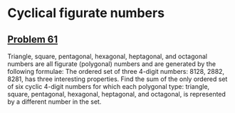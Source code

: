# Cyclical figurate numbers
## [Problem 61](https://projecteuler.net/problem=61)
Triangle, square, pentagonal, hexagonal, heptagonal, and octagonal numbers are all figurate (polygonal) numbers and are generated by the following formulae:
The ordered set of three 4-digit numbers: 8128, 2882, 8281, has three interesting properties.
Find the sum of the only ordered set of six cyclic 4-digit numbers for which each polygonal type: triangle, square, pentagonal, hexagonal, heptagonal, and octagonal, is represented by a different number in the set.
